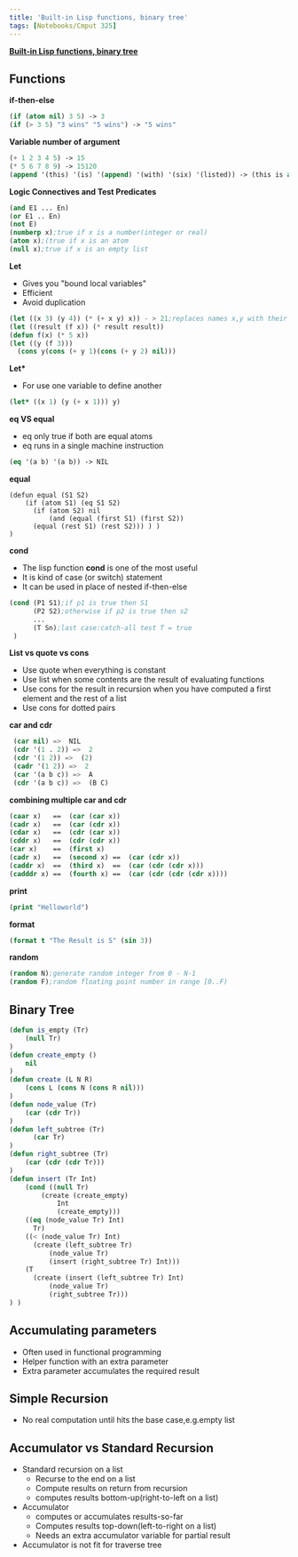 ```yaml
---
title: 'Built-in Lisp functions, binary tree'
tags: [Notebooks/Cmput 325]
---
```


**[Built-in Lisp functions, binary tree](https://webdocs.cs.ualberta.ca/~mmueller/courses/325-Winter-2019/slides/Lisp-builtin.pdf)**

## Functions
**if-then-else**
```lisp
(if (atom nil) 3 5) -> 3
(if (> 3 5) "3 wins" "5 wins") -> "5 wins"
```

**Variable number of argument**
```lisp
(+ 1 2 3 4 5) -> 15
(* 5 6 7 8 9) -> 15120
(append '(this) '(is) '(append) '(with) '(six) '(listed)) -> (this is append with six lists
```

**Logic Connectives and Test Predicates**
```lisp
(and E1 ... En)
(or E1 .. En)
(not E)
(numberp x);true if x is a number(integer or real)
(atom x);(true if x is an atom
(null x);true if x is an empty list
```

**Let**
  * Gives you "bound local variables"
  * Efficient
  * Avoid duplication
  
```lisp
(let ((x 3) (y 4)) (* (+ x y) x)) - > 21;replaces names x,y with their value 3,4
(let ((result (f x)) (* result result))
(defun f(x) (* 5 x))
(let ((y (f 3)))
  (cons y(cons (+ y 1)(cons (+ y 2) nil)))
```

**Let\***
  * For use one variable to define another
```lisp
(let* ((x 1) (y (+ x 1))) y)
```

**eq VS equal**
  * eq only true if both are equal atoms
  * eq runs in a single machine instruction
```lisp
(eq '(a b) '(a b)) -> NIL
```

**equal**
```lis
(defun equal (S1 S2)
    (if (atom S1) (eq S1 S2)
      (if (atom S2) nil
          (and (equal (first S1) (first S2))
      (equal (rest S1) (rest S2))) ) ) 
)
```

**cond**
  * The lisp function **cond** is one of the most useful
  * It is kind of case (or switch) statement
  * It can be used in place of nested if-then-else
```lisp
(cond (P1 S1);if p1 is true then S1
      (P2 S2);otherwise if p2 is true then s2
      ...
      (T Sn);last case:catch-all test T = true
 )
```

**List vs quote vs cons**
  * Use quote when everything is constant
  * Use list when some contents are the result of evaluating functions
  * Use cons for the result in recursion when you have computed a first element and the rest of a list
  * Use cons for dotted pairs

**car and cdr**
```lisp
 (car nil) =>  NIL  
 (cdr '(1 . 2)) =>  2
 (cdr '(1 2)) =>  (2)
 (cadr '(1 2)) =>  2 
 (car '(a b c)) =>  A
 (cdr '(a b c)) =>  (B C)
```

**combining multiple car and cdr**
```lisp
(caar x)   ==  (car (car x))
(cadr x)   ==  (car (cdr x)) 
(cdar x)   ==  (cdr (car x))
(cddr x)   ==  (cdr (cdr x)) 
(car x)    ==  (first x)
(cadr x)   ==  (second x) ==  (car (cdr x))
(caddr x)  ==  (third x)  ==  (car (cdr (cdr x)))
(cadddr x) ==  (fourth x) ==  (car (cdr (cdr (cdr x))))
```

**print**
```lisp
(print "Helloworld")
```

**format**
```lisp
(format t "The Result is S" (sin 3))
```
**random**
```lisp
(random N);generate random integer from 0 - N-1
(random F);random floating point number in range [0..F)
```

## Binary Tree
```lisp
(defun is_empty (Tr)
    (null Tr)
)
(defun create_empty ()
    nil
)
(defun create (L N R)
    (cons L (cons N (cons R nil)))
)
(defun node_value (Tr)
    (car (cdr Tr))
)
(defun left_subtree (Tr)
      (car Tr)
)
(defun right_subtree (Tr)
    (car (cdr (cdr Tr)))
)
(defun insert (Tr Int)
    (cond ((null Tr)
        (create (create_empty)
            Int
            (create_empty)))
    ((eq (node_value Tr) Int)
      Tr)
    ((< (node_value Tr) Int)
      (create (left_subtree Tr)
          (node_value Tr)
          (insert (right_subtree Tr) Int)))
    (T
      (create (insert (left_subtree Tr) Int)
          (node_value Tr)
          (right_subtree Tr)))
) )
```

## Accumulating parameters
  * Often used in functional programming
  * Helper function with an extra parameter
  * Extra parameter accumulates the required result

## Simple Recursion
  * No real computation until hits the base case,e.g.empty list

## Accumulator vs Standard Recursion
  * Standard recursion on a list
    * Recurse to the end on a list
    * Compute results on return from recursion
    * computes results bottom-up(right-to-left on a list)
  * Accumulator
    * computes or accumulates results-so-far
    * Computes results top-down(left-to-right on a list)
    * Needs an extra accumulator variable for partial result
  * Accumulator is not fit for traverse tree
    
##
